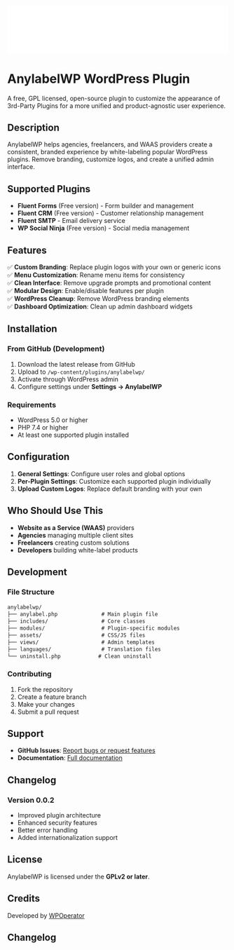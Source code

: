 ![Image of Anylabel WP logo](/assets/images/defaults/anylabelwp.logo.png "AnylabelWP logo")

# AnylabelWP WordPress Plugin

A free, GPL licensed, open-source plugin to customize the appearance of 3rd-Party Plugins for a more unified and product-agnostic user experience.

## Description

AnylabelWP helps agencies, freelancers, and WAAS providers create a consistent, branded experience by white-labeling popular WordPress plugins. Remove branding, customize logos, and create a unified admin interface.

## Supported Plugins

- **Fluent Forms** (Free version) - Form builder and management
- **Fluent CRM** (Free version) - Customer relationship management  
- **Fluent SMTP** - Email delivery service
- **WP Social Ninja** (Free version) - Social media management

## Features

✅ **Custom Branding**: Replace plugin logos with your own or generic icons  
✅ **Menu Customization**: Rename menu items for consistency  
✅ **Clean Interface**: Remove upgrade prompts and promotional content  
✅ **Modular Design**: Enable/disable features per plugin  
✅ **WordPress Cleanup**: Remove WordPress branding elements  
✅ **Dashboard Optimization**: Clean up admin dashboard widgets  

## Installation

### From GitHub (Development)
1. Download the latest release from GitHub
2. Upload to `/wp-content/plugins/anylabelwp/`
3. Activate through WordPress admin
4. Configure settings under **Settings → AnylabelWP**

### Requirements

- WordPress 5.0 or higher
- PHP 7.4 or higher
- At least one supported plugin installed

## Configuration

1. **General Settings**: Configure user roles and global options
2. **Per-Plugin Settings**: Customize each supported plugin individually
3. **Upload Custom Logos**: Replace default branding with your own

## Who Should Use This

- **Website as a Service (WAAS)** providers
- **Agencies** managing multiple client sites  
- **Freelancers** creating custom solutions
- **Developers** building white-label products

## Development

### File Structure
```
anylabelwp/
├── anylabel.php              # Main plugin file
├── includes/                 # Core classes
├── modules/                  # Plugin-specific modules
├── assets/                   # CSS/JS files
├── views/                    # Admin templates
├── languages/                # Translation files
└── uninstall.php            # Clean uninstall
```

### Contributing

1. Fork the repository
2. Create a feature branch
3. Make your changes
4. Submit a pull request

## Support

- **GitHub Issues**: [Report bugs or request features](https://github.com/wpoperator/anylabelwp/issues)
- **Documentation**: [Full documentation](https://github.com/wpoperator/anylabelwp#readme)

## Changelog

### Version 0.0.2
- Improved plugin architecture
- Enhanced security features
- Better error handling
- Added internationalization support

## License

AnylabelWP is licensed under the **GPLv2 or later**.

## Credits

Developed by [WPOperator](https://wpoperator.com)

## Changelog
